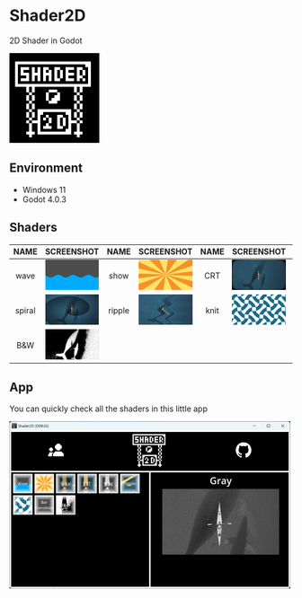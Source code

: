 # Shader2D
2D Shader in Godot

![logo](.screenshots/logo.png)

## Environment
- Windows 11
- Godot 4.0.3

## Shaders
| NAME   | SCREENSHOT                       | NAME          | SCREENSHOT                              | NAME | SCREENSHOT                    | NAME | SCREENSHOT                     |
|:------:| -------------------------------- |:------:|:---------------------------------------:|:----:|:-----------------------------:|:----:|:------------------------------:|
| wave   | ![wave](.screenshots/wave.png)   | show   | ![wave](.screenshots/show.png)          | CRT  | ![wave](.screenshots/CRT.png) | gray | ![wave](.screenshots/gray.png) |
| spiral | ![wave](.screenshots/spiral.png) | ripple | ![wave](.screenshots/ripple.png) | knit | ![knit](.screenshots/knit.png) | bar transition | ![knit](.screenshots/bar_transition.png) |
| B&W | ![wave](.screenshots/B&W.png) |        |                                         |      |                               |      |                                |

## App
You can quickly check all the shaders in this little app

![app](.screenshots/app.png)
